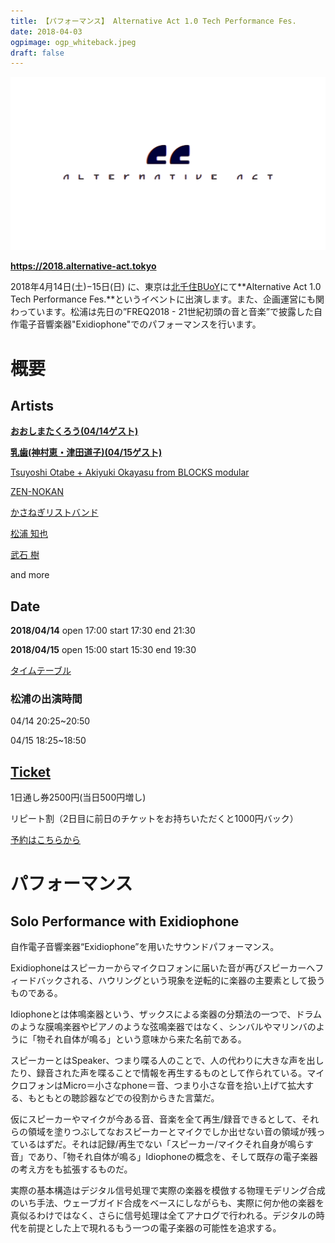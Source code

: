 ```yaml
---
title: 【パフォーマンス】 Alternative Act 1.0 Tech Performance Fes.
date: 2018-04-03
ogpimage: ogp_whiteback.jpeg
draft: false
---
```




![](whiteback.jpeg)

**<https://2018.alternative-act.tokyo>**

2018年4月14日(土)−15日(日) に、東京は[北千住BUoY](http://buoy.or.jp/)にて**Alternative Act 1.0 Tech Performance Fes.**というイベントに出演します。また、企画運営にも関わっています。松浦は先日の”FREQ2018 - 21世紀初頭の音と音楽”で披露した自作電子音響楽器"Exidiophone"でのパフォーマンスを行います。

<!--more-->

# 概要

## Artists

**[おおしまたくろう(04/14ゲスト)](https://2018.alternative-act.tokyo/artists/ooshimatakurou/)**

[**乳歯(神村恵・津田道子)(04/15ゲスト)**](https://2018.alternative-act.tokyo/artists/babytooth/)

[Tsuyoshi Otabe + Akiyuki Okayasu from BLOCKS modular](https://2018.alternative-act.tokyo/artists/okayasuotabe/)

[ZEN-NOKAN](https://2018.alternative-act.tokyo/artists/okatomomi/)

[かさねぎリストバンド](https://2018.alternative-act.tokyo/artists/kasanegi/)

[松浦 知也](https://2018.alternative-act.tokyo/artists/matsuuratomoya/)

[武石 樹](https://2018.alternative-act.tokyo/artists/takeishi/)

and more



## Date

**2018/04/14** open 17:00 start 17:30 end 21:30

**2018/04/15** open 15:00 start 15:30 end 19:30

[タイムテーブル](https://2018.alternative-act.tokyo/timetable)

### 松浦の出演時間

04/14 20:25~20:50

04/15 18:25~18:50

## [Ticket](https://2018.alternative-act.tokyo/ticket)

1日通し券2500円(当日500円増し)

リピート割（2日目に前日のチケットをお持ちいただくと1000円バック）

[予約はこちらから](https://2018.alternative-act.tokyo/ticket)

# パフォーマンス

## Solo Performance with Exidiophone

自作電子音響楽器“Exidiophone”を用いたサウンドパフォーマンス。

Exidiophoneはスピーカーからマイクロフォンに届いた音が再びスピーカーへフィードバックされる、ハウリングという現象を逆転的に楽器の主要素として扱うものである。

Idiophoneとは体鳴楽器という、ザックスによる楽器の分類法の一つで、ドラムのような膜鳴楽器やピアノのような弦鳴楽器ではなく、シンバルやマリンバのように「物それ自体が鳴る」という意味から来た名前である。

スピーカーとはSpeaker、つまり喋る人のことで、人の代わりに大きな声を出したり、録音された声を喋ることで情報を再生するものとして作られている。マイクロフォンはMicro＝小さなphone＝音、つまり小さな音を拾い上げて拡大する、もともとの聴診器などでの役割からきた言葉だ。

仮にスピーカーやマイクが今ある音、音楽を全て再生/録音できるとして、それらの領域を塗りつぶしてなおスピーカーとマイクでしか出せない音の領域が残っているはずだ。それは記録/再生でない「スピーカー/マイクそれ自身が鳴らす音」であり、「物それ自体が鳴る」Idiophoneの概念を、そして既存の電子楽器の考え方をも拡張するものだ。

実際の基本構造はデジタル信号処理で実際の楽器を模倣する物理モデリング合成のいち手法、ウェーブガイド合成をベースにしながらも、実際に何か他の楽器を真似るわけではなく、さらに信号処理は全てアナログで行われる。デジタルの時代を前提とした上で現れるもう一つの電子楽器の可能性を追求する。

